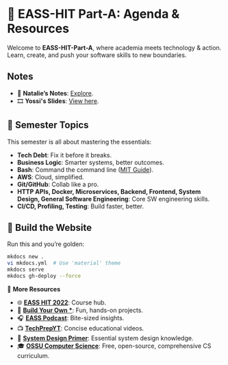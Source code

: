 # 🌟 EASS-HIT Part-A: Agenda & Resources

Welcome to **EASS-HIT-Part-A**, where academia meets technology & action. Learn, create, and push your software skills to new boundaries.

## Notes
- 📖 **Natalie’s Notes**: [Explore](https://github.com/EASS-HIT-2022/lecture-notes/tree/main).  
- 🎞️ **Yossi's Slides**: [View here](/lectures/all_slides.pdf).

## 📅 Semester Topics

This semester is all about mastering the essentials:  
- **Tech Debt**: Fix it before it breaks.  
- **Business Logic**: Smarter systems, better outcomes.  
- **Bash**: Command the command line ([MIT Guide](https://missing.csail.mit.edu/2020/course-shell/)).  
- **AWS**: Cloud, simplified.  
- **Git/GitHub**: Collab like a pro.  
- **HTTP APIs, Docker, Microservices, Backend, Frontend, System Design, General Software Engineering**: Core SW engineering skills.
- **CI/CD, Profiling, Testing**: Build faster, better.  

## 🔧 Build the Website

Run this and you’re golden:
```bash
mkdocs new .
vi mkdocs.yml  # Use 'material' theme
mkdocs serve
mkdocs gh-deploy --force
```

📢 **More Resources**
- 🌐 **[EASS HIT 2022](https://eass-hit-2022.github.io/Part-A/)**: Course hub.
- 🌟 **[Build Your Own *](https://github.com/codecrafters-io/build-your-own-x)**: Fun, hands-on projects.
- 🎧 **[EASS Podcast](https://open.spotify.com/show/31yT71Ci46dq5OliUYfcYG)**: Bite-sized insights.
- 📺 **[TechPrepYT](https://www.youtube.com/@TechPrepYT/videos)**: Concise educational videos.
- 📘 **[System Design Primer](https://github.com/donnemartin/system-design-primer)**: Essential system design knowledge.
- 🎓 **[OSSU Computer Science](https://github.com/ossu/computer-science)**: Free, open-source, comprehensive CS curriculum.
